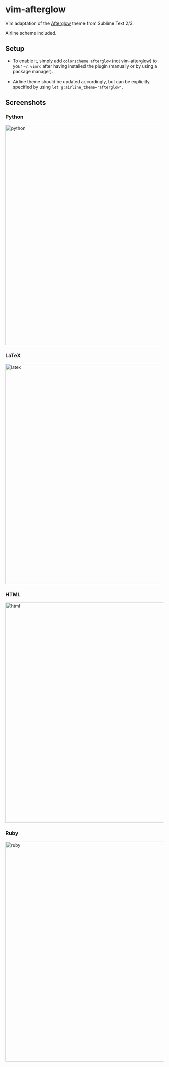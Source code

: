 # vim-afterglow

Vim adaptation of the [Afterglow](https://github.com/YabataDesign/afterglow-theme) theme from Sublime Text 2/3.

Airline scheme included.

## Setup

- To enable it, simply add `colorscheme afterglow` (not ~~vim-afterglow~~) to your `~/.vimrc` after having installed the plugin (manually or by using a package manager).

- Airline theme should be updated accordingly, but can be explicitly specified by using `let g:airline_theme='afterglow'`.

## Screenshots

### Python
<img width="700" alt="python" src="https://cloud.githubusercontent.com/assets/8104631/23351157/c9c22072-fcbf-11e6-8c58-a04e0838ce5c.png">

### LaTeX
<img width="700" alt="latex" src="https://cloud.githubusercontent.com/assets/8104631/23351155/c9b3d7c4-fcbf-11e6-8229-0c50707a98be.png">

### HTML
<img width="700" alt="html" src="https://cloud.githubusercontent.com/assets/8104631/23351156/c9bd9318-fcbf-11e6-9f49-0dc661c5aad5.png">

### Ruby
<img width="700" alt="ruby" src="https://cloud.githubusercontent.com/assets/8104631/23351154/c99cf856-fcbf-11e6-88f6-857568a7ed8d.png">
